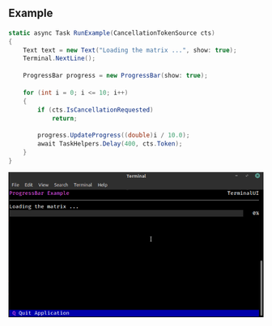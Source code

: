 ## Example

```csharp
static async Task RunExample(CancellationTokenSource cts)
{
    Text text = new Text("Loading the matrix ...", show: true);
    Terminal.NextLine();
    
    ProgressBar progress = new ProgressBar(show: true);

    for (int i = 0; i <= 10; i++)
    {
        if (cts.IsCancellationRequested)
            return;

        progress.UpdateProgress((double)i / 10.0);
        await TaskHelpers.Delay(400, cts.Token);
    }
}
```

![ProgressBar Example](../media/ProgressBar.gif "ProgressBar Example")